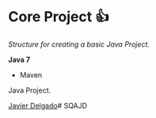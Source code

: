 # Core Project :+1:

*Structure for creating a basic Java Project.*

**Java 7**

* Maven

Java Project.

[Javier Delgado](https://github.com/Texano8)# SQAJD

